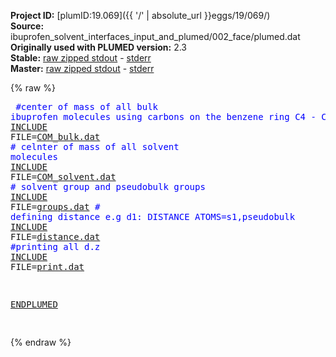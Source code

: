 **Project ID:** [plumID:19.069]({{ '/' | absolute_url }}eggs/19/069/)  
**Source:** ibuprofen_solvent_interfaces_input_and_plumed/002_face/plumed.dat  
**Originally used with PLUMED version:** 2.3  
**Stable:** [raw zipped stdout](plumed.dat.plumed.stdout.txt.zip) - [stderr](plumed.dat.plumed.stderr)  
**Master:** [raw zipped stdout](plumed.dat.plumed_master.stdout.txt.zip) - [stderr](plumed.dat.plumed_master.stderr)  

{% raw %}<pre>
<span style="color:blue">#center of mass of all bulk ibuprofen molecules using carbons on the benzene ring C4 - C9</span>
<a href="https://plumed.github.io/doc-master/user-doc/html/_i_n_c_l_u_d_e.html">INCLUDE</a> FILE=<a href="COM_bulk.dat.html">COM_bulk.dat</a>
<span style="color:blue"># celnter of mass of all solvent molecules</span>
<a href="https://plumed.github.io/doc-master/user-doc/html/_i_n_c_l_u_d_e.html">INCLUDE</a> FILE=<a href="COM_solvent.dat.html">COM_solvent.dat</a>
<span style="color:blue"># solvent group and pseudobulk groups</span>
<a href="https://plumed.github.io/doc-master/user-doc/html/_i_n_c_l_u_d_e.html">INCLUDE</a> FILE=<a href="groups.dat.html">groups.dat</a> 
<span style="color:blue"># defining distance e.g d1: DISTANCE ATOMS=s1,pseudobulk</span>
<a href="https://plumed.github.io/doc-master/user-doc/html/_i_n_c_l_u_d_e.html">INCLUDE</a> FILE=<a href="distance.dat.html">distance.dat</a>
<span style="color:blue">#printing all d.z </span>
<a href="https://plumed.github.io/doc-master/user-doc/html/_i_n_c_l_u_d_e.html">INCLUDE</a> FILE=<a href="print.dat.html">print.dat</a>

<a href="https://plumed.github.io/doc-master/user-doc/html/_e_n_d_p_l_u_m_e_d.html">ENDPLUMED</a>
<span style="color:blue"></span>
</pre>{% endraw %}
